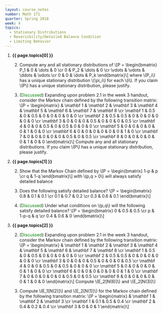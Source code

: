 ```yaml
---
layout: course_notes
number: Math 171
quarter: Spring 2018
week: 4
topics:
  - Stationary Distributions
  - Reversibility/Detailed Balance Condition
  - Limiting Behavior
---
```


1. **{{ page.topics[0] }}**
    
    2. Compute any and all stationary distributions of \\[P = \begin{bmatrix} P\_1 & 0 & \dots & 0 \cr 0 & P\_2 & \dots & 0 \cr \vdots & \vdots & \ddots & \vdots \cr 0 & 0 & \dots & P\_k  \end{bmatrix}\\] where \\(P\_i\\) has a unique stationary distribution \\(\pi\_i\\) for each \\(i\\). If you claim \\(P\\) has a unique stationary distribution, please justify.

    2. (<font color="green">Discussed</font>) Expanding upon problem 2.1 in the week 3 handout, consider the Markov chain defined by the following transition matrix: \\[P = \begin{matrix} & \mathbf 1 & \mathbf 2 & \mathbf 3 & \mathbf 4 & \mathbf 5 & \mathbf 6 & \mathbf 7 & \mathbf 8 \cr \mathbf 1 & 0.5 & 0 & 0.5 & 0 & 0 & 0 & 0 & 0 \cr \mathbf 2 & 0.5 & 0.5 & 0 & 0 & 0 & 0 & 0 & 0 \cr \mathbf 3 & 0 & 0 & 0 & 0.5 & 0 & 0 & 0 & 0.5 \cr \mathbf 4 & 0 & 0 & 0.5 & 0 & 0.5 & 0 & 0 & 0 \cr \mathbf 5 & 0 & 0 & 0 & 0 & 0 & 1 & 0 & 0 \cr \mathbf 6 & 0 & 0 & 0 & 0 & 0 & 0 & 1 & 0 \cr \mathbf 7 & 0 & 0 & 0 & 0 & 0 & 0.5 & 0 & 0.5 \cr \mathbf 8 & 0 & 0 & 0 & 0 & 0 & 1 & 0 & 0 \end{matrix}\\] Compute any and all stationary distributions. If you claim \\(P\\) has a unique stationary distribution, please justify.

1. **{{ page.topics[1] }}**
    
    2. Show that the Markov Chain defined by \\[P = \begin{bmatrix} 1-p & p \cr q & 1-q \end{bmatrix}\\] with \\(p,q > 0\\) will always satisfy detailed balance

    2. Does the following satisfy detailed balance? \\[P = \begin{bmatrix} 0.8 & 0.1 & 0.1 \cr 0.1 & 0.7 & 0.2 \cr 0.3 & 0.6 & 0.1 \end{bmatrix}\\]

    2. (<font color="green">Discussed</font>) Under what conditions on \\(p,q\\) will the following satisfy detailed balance? \\[P = \begin{bmatrix} 0 & 0.5 & 0.5 \cr p & 1-p-q & q \cr 0.4 & 0.6 & 0 \end{bmatrix}\\]

1. **{{ page.topics[2] }}**

    2. (<font color="green">Discussed</font>) Expanding upon problem 2.1 in the week 3 handout, consider the Markov chain defined by the following transition matrix: \\[P = \begin{matrix} & \mathbf 1 & \mathbf 2 & \mathbf 3 & \mathbf 4 & \mathbf 5 & \mathbf 6 & \mathbf 7 & \mathbf 8 \cr \mathbf 1 & 0.5 & 0 & 0.5 & 0 & 0 & 0 & 0 & 0 \cr \mathbf 2 & 0.5 & 0.5 & 0 & 0 & 0 & 0 & 0 & 0 \cr \mathbf 3 & 0 & 0 & 0 & 0.5 & 0 & 0 & 0 & 0.5 \cr \mathbf 4 & 0 & 0 & 0.5 & 0 & 0.5 & 0 & 0 & 0 \cr \mathbf 5 & 0 & 0 & 0 & 0 & 0 & 1 & 0 & 0 \cr \mathbf 6 & 0 & 0 & 0 & 0 & 0 & 0 & 1 & 0 \cr \mathbf 7 & 0 & 0 & 0 & 0 & 0 & 0.5 & 0 & 0.5 \cr \mathbf 8 & 0 & 0 & 0 & 0 & 0 & 1 & 0 & 0 \end{matrix}\\] Compute \\(E\_2[N(6)]\\) and \\(E\_2[N(3)]\\)

    2. Compute \\(E\_1[N(2)]\\) and \\(E\_2[N(1)]\\) for the Markov chain defined by the following transition matrix: \\[P = \begin{matrix} & \mathbf 1 & \mathbf 2 & \mathbf 3 \cr \mathbf 1 & 0.1 & 0.5 & 0.4 \cr \mathbf 2 & 0.4 & 0.2 & 0.4 \cr \mathbf 3 & 0 & 0 & 1 \end{matrix}\\]
